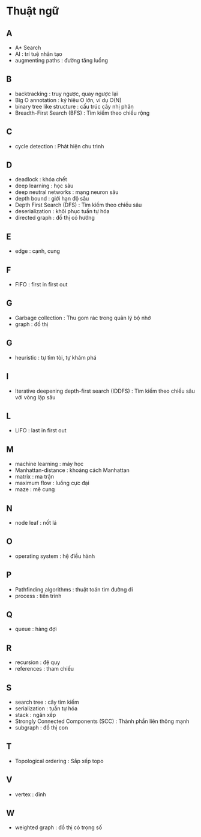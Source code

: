 # Thuật ngữ

## A
- A* Search
- AI : trí tuệ nhân tạo 
- augmenting paths : đường tăng luồng

## B
- backtracking : truy ngược, quay ngược lại
- Big O annotation : ký hiệu O lớn, ví dụ O(N)
- binary tree like structure : cấu trúc cây nhị phân
- Breadth-First Search (BFS) : Tìm kiếm theo chiều rộng

## C
- cycle detection : Phát hiện chu trình

## D
- deadlock : khóa chết
- deep learning : học sâu
- deep neutral networks : mạng neuron sâu
- depth bound : giới hạn độ sâu
- Depth First Search (DFS) : Tìm kiếm theo chiều sâu
- deserialization : khôi phục tuần tự hóa
- directed graph : đồ thị có hướng

## E
- edge : cạnh, cung

## F
- FIFO : first in first out


## G
- Garbage collection : Thu gom rác trong quản lý bộ nhớ
- graph : đồ thị

## G
- heuristic : tự tìm tòi, tự khám phá

## I
- Iterative deepening depth-first search (IDDFS) : Tìm kiếm theo chiều sâu với vòng lặp sâu

## L
- LIFO : last in first out

## M
- machine learning : máy học
- Manhattan-distance : khoảng cách Manhattan
- matrix : ma trận
- maximum flow : luồng cực đại
- maze : mê cung

## N
- node leaf : nốt lá

## O
- operating system : hệ điều hành

## P
- Pathfinding algorithms : thuật toán tìm đường đi
- process : tiến trình

## Q
- queue : hàng đợi

## R
- recursion : đệ quy
- references : tham chiếu 

## S
- search tree : cây tìm kiếm
- serialization : tuần tự hóa 
- stack : ngăn xếp
- Strongly Connected Components (SCC) : Thành phần liên thông mạnh 
- subgraph : đồ thị con

## T
- Topological ordering : Sắp xếp topo

## V
- vertex : đỉnh 

## W
- weighted graph : đồ thị có trọng số